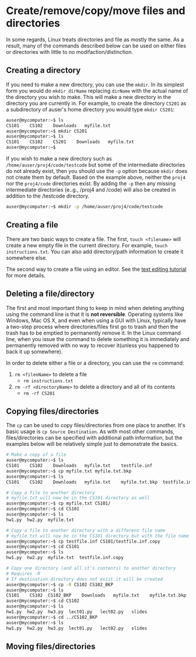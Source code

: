 # Create/remove/copy/move files and directories

In some regards, Linux treats directories and file as mostly the same.  As a result, many of the commands described below
can be used on either files or directories with little to no modifaction/distinction.

## Creating a directory

If you need to make a new directory, you can use the `mkdir`.  In its simplest form you would do `mkdir dirName`  replacing `dirName` with
the actual name of the directory you wish to make.  This will make a new directory in the directory you are currently in.  For example,
to create the directory `CS201` as a subdirectory of auser's home directory you would type `mkdir CS201`:

```bash
auser@mycomputer:~$ ls
CS101    CS102    Downloads   myfile.txt
auser@mycomputer:~$ mkdir CS201
auser@mycomputer:~$ ls
CS101    CS102    CS201    Downloads   myfile.txt
auser@mycomputer:~$ 
```

If you wish to make a new directory such as `/home/auser/proj4/code/testcode` but some of the intermediate directories do not already exist, then you 
should use the `-p` option because `mkdir` does not create them by default. Based on the example above, neither the `proj4` nor 
the `proj4/code` directories exist.  By adding the `-p`  then any missing intermediate directories (e..g., /proj4 and /code) will also be created in addition to the /testcode directory.

```bash
auser@mycomputer:~$ mkdir -p /home/auser/proj4/code/testcode
```

## Creating a file

There are two basic ways to create a file.   The first, `touch <filename>` will create a new empty file in the current directory.  For example, `touch instructions.txt`.
You can also add directory/path information to create it somewhere else.  

The second way to create a file using an editor.  See the [text editing tutorial](03_file_edit.md) for more details.

## Deleting a file/directory

The first and most important thing to keep in mind when deleting anything using the command line is that it is **not reversible**.  Operating
systems like Windows, Mac OS X, and even when using a GUI with Linux, typically have a two-step process where directories/files first go
to trash and then the trash has to be emptied to permanently remove it.  In the Linux command line, when you issue the command to delete something 
it is immediately and permanently removed with no way to recover it(unless you happened to back it up somewhere).

In order to delete either a file or a directory, you can use the `rm` command:

1. `rm <filenName>` to delete a file
    - `rm instructions.txt`
2. `rm -rf <directoryName>` to delete a directory and all of its contents
    - `rm -rf CS201`

## Copying files/directories

The `cp` can be used to copy files/directories from one place to another.  It's basic usage is `cp Source Destination`.  As with most other commands, files/directories can be specified with additional path information, but the examples below will be relatively simple just to demonstrate the basics.

```bash
# Make a copy of a file
auser@mycomputer:~$ ls
CS101    CS102    Downloads   myfile.txt    testfile.inf
auser@mycomputer:~$ cp myfile.txt myfile.txt.bkp
auser@mycomputer:~$ ls
CS101    CS102    Downloads   myfile.txt    myfile.txt.bkp  testfile.inf

# Copy a file to another directory
# myfile.txt will now be in the CS101 directory as well
auser@mycomputer:~$ cp myfile.txt CS101/
auser@mycomputer:~$ cd CS101
auser@mycomputer:~$ ls
hw1.py  hw2.py  myfile.txt

# Copy a file to another directory with a different file name
# myfile.txt will now be in the CS101 directory but with the file name myfile.txt.copy
auser@mycomputer:~$ cp testfile.inf CS101/testfile.inf.copy
auser@mycomputer:~$ cd CS101
auser@mycomputer:~$ ls
hw1.py  hw2.py  myfile.txt  testfile.inf.copy

# Copy one directory (and all it's contents) to another directory
# Requires -R
# If destination directory does not exist it will be created
auser@mycomputer:~$ cp -R CS102 CS102_BKP
auser@mycomputer:~$ ls
CS101    CS102  CS102_BKP    Downloads   myfile.txt    myfile.txt.bkp
auser@mycomputer:~$ cd CS102
auser@mycomputer:~$ ls
hw1.py  hw2.py  hw3.py  lect01.py   lect02.py   slides
auser@mycomputer:~$ cd ../CS102_BKP
auser@mycomputer:~$ ls
hw1.py  hw2.py  hw3.py  lect01.py   lect02.py   slides

```

## Moving files/directories